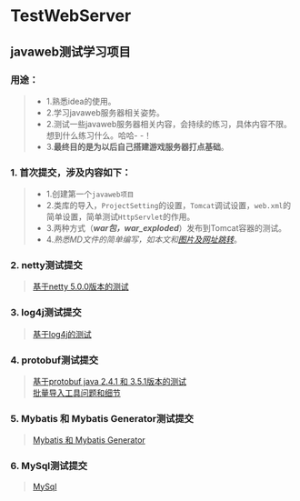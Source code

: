 

# TestWebServer

## javaweb测试学习项目

### 用途：
>* 1.熟悉idea的使用。
>* 2.学习javaweb服务器相关姿势。
>* 2.测试一些javaweb服务器相关内容，会持续的练习，具体内容不限。想到什么练习什么。哈哈- -！
>* 3.**最终目的是为以后自己搭建游戏服务器打点基础**。


### 1. 首次提交，涉及内容如下： 
>* 1.创建第一个`javaweb项目` 
>* 2.类库的导入，`ProjectSetting`的设置，`Tomcat`调试设置，`web.xml`的简单设置，简单测试`HttpServlet`的作用。 
>* 3.两种方式（**_war包，war_exploded_**）发布到Tomcat容器的测试。
>* 4._熟悉MD文件的简单编写，如本文和[图片及网址跳转](mds/test.md)_。


### 2. netty测试提交
> [基于netty 5.0.0版本的测试](mds/netty.md) 

### 3. log4j测试提交
> [基于log4j的测试](mds/log4j.md) 

### 4. protobuf测试提交
> [基于protobuf java 2.4.1 和 3.5.1版本的测试](mds/protobuf.md)   
> [批量导入工具问题和细节](mds/protobuf1.md) 

### 5. Mybatis 和 Mybatis Generator测试提交
> [Mybatis 和 Mybatis Generator](mds/myBatis.md)

### 6. MySql测试提交
> [MySql](mds/mysql.md)


